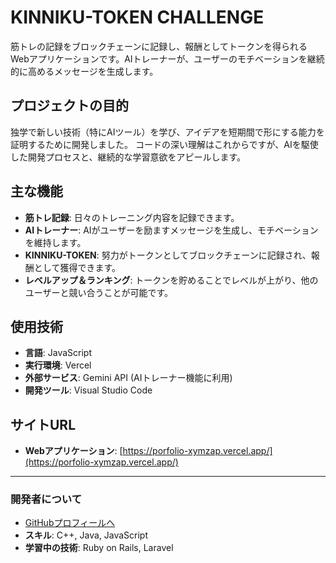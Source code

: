 # KINNIKU-TOKEN CHALLENGE

筋トレの記録をブロックチェーンに記録し、報酬としてトークンを得られるWebアプリケーションです。AIトレーナーが、ユーザーのモチベーションを継続的に高めるメッセージを生成します。

## プロジェクトの目的

独学で新しい技術（特にAIツール）を学び、アイデアを短期間で形にする能力を証明するために開発しました。
コードの深い理解はこれからですが、AIを駆使した開発プロセスと、継続的な学習意欲をアピールします。

## 主な機能

-   **筋トレ記録**: 日々のトレーニング内容を記録できます。
-   **AIトレーナー**: AIがユーザーを励ますメッセージを生成し、モチベーションを維持します。
-   **KINNIKU-TOKEN**: 努力がトークンとしてブロックチェーンに記録され、報酬として獲得できます。
-   **レベルアップ＆ランキング**: トークンを貯めることでレベルが上がり、他のユーザーと競い合うことが可能です。

## 使用技術

-   **言語**: JavaScript
-   **実行環境**: Vercel
-   **外部サービス**: Gemini API (AIトレーナー機能に利用)
-   **開発ツール**: Visual Studio Code

## サイトURL

-   **Webアプリケーション**: [https://porfolio-xymzap.vercel.app/](https://porfolio-xymzap.vercel.app/)

---

### 開発者について

-   [GitHubプロフィールへ](https://github.com/D-matsu-portfolio)
-   **スキル**: C++, Java, JavaScript
-   **学習中の技術**: Ruby on Rails, Laravel